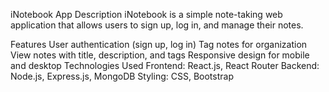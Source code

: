 iNotebook App
Description
iNotebook is a simple note-taking web application that allows users to sign up, log in, and manage their notes.

Features
User authentication (sign up, log in)
Tag notes for organization
View notes with title, description, and tags
Responsive design for mobile and desktop
Technologies Used
Frontend: React.js,  React Router
Backend: Node.js, Express.js, MongoDB
Styling: CSS, Bootstrap